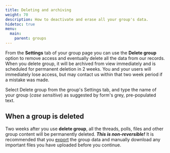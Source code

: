 ```yaml
---
title: Deleting and archiving
weight: 70
description: How to deactivate and erase all your group's data.
hidetoc: true
menu:
  main:
    parent: groups
---
```


From the **Settings** tab of your group page you can use the **Delete group** option to remove access and eventually delete all the data from our records. When you delete group, it will be archived from view immediately and is scheduled for permanent deletion in 2 weeks. You and your users will immediately lose access, but may contact us within that two week period if a mistake was made.

Select Delete group from the group's Settings tab, and type the name of your group (*case sensitive*) as suggested by form's grey, pre-populated text.

## When a group is deleted

Two weeks after you use **delete group**, all the threads, polls, files and other group content will be permanently deleted. ***This is non-reversible!*** It is recommended that you [export](../data_export) the group data and manually download any important files you have uploaded before you continue.
